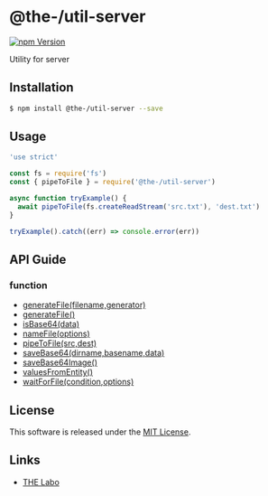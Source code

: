 @the-/util-server
==========

<!---
This file is generated by the-tmpl. Do not update manually.
--->

<!-- Badge Start -->
<a name="badges"></a>

[![npm Version][bd_npm_shield_url]][bd_npm_url]

[bd_repo_url]: https://github.com/the-labo/the
[bd_travis_url]: http://travis-ci.org/the-labo/the
[bd_travis_shield_url]: http://img.shields.io/travis/the-labo/the.svg?style=flat
[bd_travis_com_url]: http://travis-ci.com/the-labo/the
[bd_travis_com_shield_url]: https://api.travis-ci.com/the-labo/the.svg?token=
[bd_license_url]: https://github.com/the-labo/the/blob/master/LICENSE
[bd_npm_url]: http://www.npmjs.org/package/@the-/util-server
[bd_npm_shield_url]: http://img.shields.io/npm/v/@the-/util-server.svg?style=flat
[bd_standard_url]: http://standardjs.com/
[bd_standard_shield_url]: https://img.shields.io/badge/code%20style-standard-brightgreen.svg

<!-- Badge End -->


<!-- Description Start -->
<a name="description"></a>

Utility for server

<!-- Description End -->


<!-- Overview Start -->
<a name="overview"></a>



<!-- Overview End -->


<!-- Sections Start -->
<a name="sections"></a>

<!-- Section from "doc/readme/01.Installation.md.hbs" Start -->

<a name="section-doc-readme-01-installation-md"></a>

Installation
-----

```bash
$ npm install @the-/util-server --save
```


<!-- Section from "doc/readme/01.Installation.md.hbs" End -->

<!-- Section from "doc/readme/02.Usage.md.hbs" Start -->

<a name="section-doc-readme-02-usage-md"></a>

Usage
---------

```javascript
'use strict'

const fs = require('fs')
const { pipeToFile } = require('@the-/util-server')

async function tryExample() {
  await pipeToFile(fs.createReadStream('src.txt'), 'dest.txt')
}

tryExample().catch((err) => console.error(err))

```


<!-- Section from "doc/readme/02.Usage.md.hbs" End -->


<!-- Sections Start -->

<a name="api"></a>

## API Guide

### function
- [generateFile(filename,generator)](./doc/api/api.md#generateFile)
- [generateFile()](./doc/api/api.md#generateFile)
- [isBase64(data)](./doc/api/api.md#isBase64)
- [nameFile(options)](./doc/api/api.md#nameFile)
- [pipeToFile(src,dest)](./doc/api/api.md#pipeToFile)
- [saveBase64(dirname,basename,data)](./doc/api/api.md#saveBase64)
- [saveBase64Image()](./doc/api/api.md#saveBase64Image)
- [valuesFromEntity()](./doc/api/api.md#valuesFromEntity)
- [waitForFile(condition,options)](./doc/api/api.md#waitForFile)

<!-- LICENSE Start -->
<a name="license"></a>

License
-------
This software is released under the [MIT License](https://github.com/the-labo/the/blob/master/LICENSE).

<!-- LICENSE End -->


<!-- Links Start -->
<a name="links"></a>

Links
------

+ [THE Labo][the_labo_url]

[the_labo_url]: https://github.com/the-labo

<!-- Links End -->
